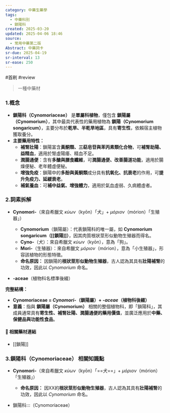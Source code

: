 ```yaml
---
category: 中藥生藥學
tags:
  - 中藥科別
  - 鎖陽科
created: 2025-03-20
updated: 2025-04-06 18:46
source:
  - 常用中藥第二版
Abstract: 中藥詞卡
sr-due: 2025-04-19
sr-interval: 13
sr-ease: 250
---
```

#首刷 #review 
>一種中藥材
### 1.概念
- **鎖陽科（Cynomoriaceae）** 是**單屬科植物**，僅包含 **鎖陽屬（Cynomorium）**，其中最具代表性的藥用植物為 **鎖陽（Cynomorium songaricum）**，主要分布於**乾旱、半乾旱地區**，具有**寄生性**，依賴宿主植物獲取養分。  
- **主要藥用特性：**  
  - **補腎壯陽**：鎖陽富含**黃酮類、三萜皂苷與苯丙素類化合物**，可**補腎助陽、益精血**，適用於腎虛陽痿、精血不足。  
  - **潤腸通便**：含有**多醣與膳食纖維**，可**潤腸通便、改善腸道功能**，適用於腸燥便秘、老年體虛便秘。  
  - **增強免疫**：鎖陽中的**多酚與黃酮類**成分具有**抗氧化、抗衰老**的作用，可**提升免疫力、延緩衰老**。  
  - **補氣養血**：可**補中益氣、增強體力**，適用於氣血虛弱、久病體虛者。 

### 2.詞素拆解
- **Cynomori-**（來自希臘文 *κύων*（kyōn）「犬」+ *μόριον*（mórion）「生殖器」）  
  - **Cynomorium**（鎖陽屬）：代表鎖陽科的唯一屬，如 **Cynomorium songaricum（[[鎖陽]]）**，因其肉質根狀莖形似動物生殖器而得名。  
  - **Cyno-**（犬）：來自希臘文 *κύων*（kyōn），意為「狗」。  
  - **Mori-**（生殖器）：來自希臘文 *μόριον*（mórion），意為「小生殖器」，形容該植物的形態特徵。  
  - **命名原因：** 因鎖陽的**根狀莖形似動物生殖器**，古人認為其具有**壯陽補腎**的功效，因此以 *Cynomorium* 命名。  

- **-aceae**（植物科名標準後綴）  

**完整結構：**

- **Cynomoriaceae = *Cynomori-*（鎖陽屬）+ *-aceae*（植物科後綴）**  
- **意義**：指與 **鎖陽屬（Cynomorium）** 相關的整個植物科，即「鎖陽科」，其成員通常具有**寄生性、補腎壯陽、潤腸通便的藥用價值**，並廣泛應用於**中藥、保健品與功能性食品**。  
#### 📌 相關藥材連結

- [[鎖陽]]


### 3.鎖陽科（Cynomoriaceae） 相關知識點
- **Cynomori-**（來自希臘文 *κύων*（kyōn）「==犬==」+ *μόριον*（mórion）「生殖器」）  
  - **命名原因：** 因XX的**根狀莖形似動物生殖器**，古人認為其具有**壯陽補腎**的功效，因此以 *Cynomorium* 命名。 <!--SR:!2025-04-10,4,270-->  

- 鎖陽科:::（Cynomoriaceae） <!--SR:!2000-01-01,1,250!2025-04-10,4,270-->